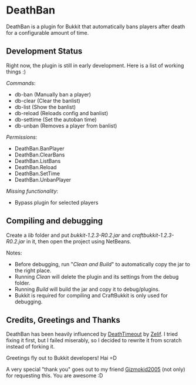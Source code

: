 DeathBan
========

DeathBan is a plugin for Bukkit that automatically bans players after death for a configurable amount of time.

Development Status
------------------

Right now, the plugin is still in early development.
Here is a list of working things :)

_Commands_:

* db-ban (Manually ban a player)
* db-clear (Clear the banlist)
* db-list (Show the banlist)
* db-reload (Reloads config and banlist)
* db-settime (Set the autoban time)
* db-unban (Removes a player from banlist)

_Permissions_:

* DeathBan.BanPlayer
* DeathBan.ClearBans
* DeathBan.ListBans
* DeathBan.Reload
* DeathBan.SetTime
* DeathBan.UnbanPlayer

_Missing functionality_:

* Bypass plugin for selected players

Compiling and debugging
-----------------------
Create a _lib_ folder and put _bukkit-1.2.3-R0.2.jar_ and _craftbukkit-1.2.3-R0.2.jar_ in it, then open the project using NetBeans.

Notes:

* Before debugging, run "_Clean and Build_" to automatically copy the jar to the right place.
* Running _Clean_ will delete the plugin and its settings from the debug folder.
* Running _Build_ will build the jar and copy it to debug/plugins.
* Bukkit is required for compiling and CraftBukkit is only used for debugging.

Credits, Greetings and Thanks
-----------------------------
DeathBan has been heavily influenced by [DeathTimeout](https://github.com/Zelif/DeathTimeout) by [Zelif](https://github.com/Zelif). I tried fixing it first, but I failed miserably, so I decided to rewrite it from scratch instead of forking it.

Greetings fly out to Bukkit developers! Hai =D

A very special "thank you" goes out to my friend [Gizmokid2005](https://github.com/Gizmokid2005) (not only) for requesting this. You are awesome :D